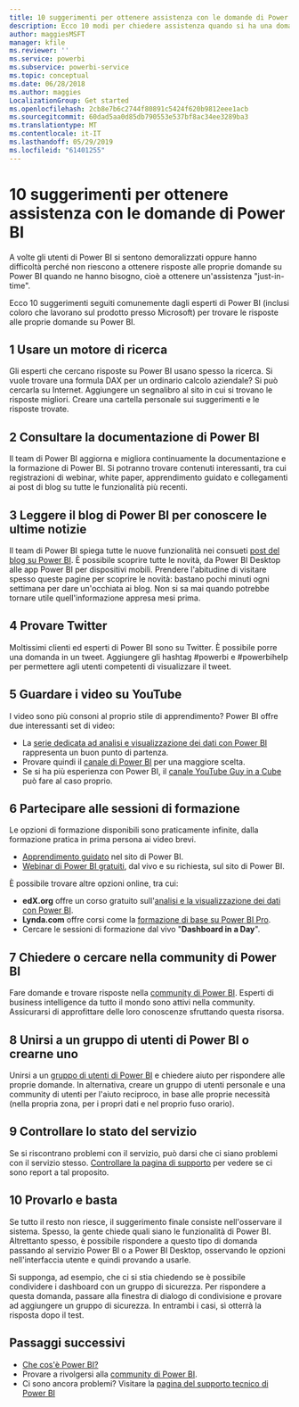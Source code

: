 ```yaml
---
title: 10 suggerimenti per ottenere assistenza con le domande di Power BI
description: Ecco 10 modi per chiedere assistenza quando si ha una domanda sul funzionamento di Power BI
author: maggiesMSFT
manager: kfile
ms.reviewer: ''
ms.service: powerbi
ms.subservice: powerbi-service
ms.topic: conceptual
ms.date: 06/28/2018
ms.author: maggies
LocalizationGroup: Get started
ms.openlocfilehash: 2cb8e7b6c2744f80891c5424f620b9812eee1acb
ms.sourcegitcommit: 60dad5aa0d85db790553e537bf8ac34ee3289ba3
ms.translationtype: MT
ms.contentlocale: it-IT
ms.lasthandoff: 05/29/2019
ms.locfileid: "61401255"
---
```

# <a name="10-tips-for-getting-help-with-your-power-bi-questions"></a>10 suggerimenti per ottenere assistenza con le domande di Power BI
A volte gli utenti di Power BI si sentono demoralizzati oppure hanno difficoltà perché non riescono a ottenere risposte alle proprie domande su Power BI quando ne hanno bisogno, cioè a ottenere un'assistenza "just-in-time". 

Ecco 10 suggerimenti seguiti comunemente dagli esperti di Power BI (inclusi coloro che lavorano sul prodotto presso Microsoft) per trovare le risposte alle proprie domande su Power BI.

## <a name="1-use-a-search-engine"></a>1 Usare un motore di ricerca
Gli esperti che cercano risposte su Power BI usano spesso la ricerca. Si vuole trovare una formula DAX per un ordinario calcolo aziendale? Si può cercarla su Internet. Aggiungere un segnalibro al sito in cui si trovano le risposte migliori. Creare una cartella personale sui suggerimenti e le risposte trovate.


## <a name="2-check-the-power-bi-documentation"></a>2 Consultare la documentazione di Power BI
Il team di Power BI aggiorna e migliora continuamente la documentazione e la formazione di Power BI. Si potranno trovare contenuti interessanti, tra cui registrazioni di webinar, white paper, apprendimento guidato e collegamenti ai post di blog su tutte le funzionalità più recenti.

## <a name="3-read-the-power-bi-blog-for-the-latest-news"></a>3 Leggere il blog di Power BI per conoscere le ultime notizie
Il team di Power BI spiega tutte le nuove funzionalità nei consueti [post del blog su Power BI](https://powerbi.microsoft.com/blog/). È possibile scoprire tutte le novità, da Power BI Desktop alle app Power BI per dispositivi mobili. Prendere l'abitudine di visitare spesso queste pagine per scoprire le novità: bastano pochi minuti ogni settimana per dare un'occhiata ai blog. Non si sa mai quando potrebbe tornare utile quell'informazione appresa mesi prima.

## <a name="4-try-twitter"></a>4 Provare Twitter
Moltissimi clienti ed esperti di Power BI sono su Twitter. È possibile porre una domanda in un tweet. Aggiungere gli hashtag #powerbi e #powerbihelp per permettere agli utenti competenti di visualizzare il tweet.

## <a name="5-watch-videos-on-youtube"></a>5 Guardare i video su YouTube
I video sono più consoni al proprio stile di apprendimento? Power BI offre due interessanti set di video:

* La [serie dedicata ad analisi e visualizzazione dei dati con Power BI](https://www.youtube.com/playlist?list=PL1N57mwBHtN0JFoKSR0n-tBkUJHeMP2cP) rappresenta un buon punto di partenza.
* Provare quindi il [canale di Power BI](https://www.youtube.com/user/mspowerbi/videos) per una maggiore scelta.
* Se si ha più esperienza con Power BI, il [canale YouTube Guy in a Cube](https://www.youtube.com/channel/UCFp1vaKzpfvoGai0vE5VJ0w) può fare al caso proprio.

## <a name="6-attend-training"></a>6 Partecipare alle sessioni di formazione
Le opzioni di formazione disponibili sono praticamente infinite, dalla formazione pratica in prima persona ai video brevi.

* [Apprendimento guidato](guided-learning/gettingstarted.yml?tutorial-step=1) nel sito di Power BI.
* [Webinar di Power BI gratuiti](webinars.md), dal vivo e su richiesta, sul sito di Power BI.

È possibile trovare altre opzioni online, tra cui:

* **edX.org** offre un corso gratuito sull'[analisi e la visualizzazione dei dati con Power BI](https://www.edx.org/course/analyzing-visualizing-data-power-bi-microsoft-dat207x-4).
* **Lynda.com** offre corsi come la [formazione di base su Power BI Pro](https://www.lynda.com/Power-BI-tutorials/Power-BI-Pro-Essential-Training/485820-2.html).
* Cercare le sessioni di formazione dal vivo "**Dashboard in a Day**".

## <a name="7-ask-or-search-in-the-power-bi-community"></a>7 Chiedere o cercare nella community di Power BI
Fare domande e trovare risposte nella [community di Power BI](http://community.powerbi.com). Esperti di business intelligence da tutto il mondo sono attivi nella community. Assicurarsi di approfittare delle loro conoscenze sfruttando questa risorsa.

## <a name="8-join-or-create-a-power-bi-user-group"></a>8 Unirsi a un gruppo di utenti di Power BI o crearne uno
Unirsi a un [gruppo di utenti di Power BI](https://community.powerbi.com/t5/Power-BI-User-Groups/ct-p/Groups) e chiedere aiuto per rispondere alle proprie domande. In alternativa, creare un gruppo di utenti personale e una community di utenti per l'aiuto reciproco, in base alle proprie necessità (nella propria zona, per i propri dati e nel proprio fuso orario).

## <a name="9-check-the-service-status"></a>9 Controllare lo stato del servizio
Se si riscontrano problemi con il servizio, può darsi che ci siano problemi con il servizio stesso. [Controllare la pagina di supporto](https://powerbi.microsoft.com/support/) per vedere se ci sono report a tal proposito.

## <a name="10-just-try-it"></a>10 Provarlo e basta
Se tutto il resto non riesce, il suggerimento finale consiste nell'osservare il sistema. Spesso, la gente chiede quali siano le funzionalità di Power BI. Altrettanto spesso, è possibile rispondere a questo tipo di domanda passando al servizio Power BI o a Power BI Desktop, osservando le opzioni nell'interfaccia utente e quindi provando a usarle.

Si supponga, ad esempio, che ci si stia chiedendo se è possibile condividere i dashboard con un gruppo di sicurezza. Per rispondere a questa domanda, passare alla finestra di dialogo di condivisione e provare ad aggiungere un gruppo di sicurezza. In entrambi i casi, sì otterrà la risposta dopo il test.

## <a name="next-steps"></a>Passaggi successivi
* [Che cos'è Power BI?](power-bi-overview.md)
* Provare a rivolgersi alla [community di Power BI](http://community.powerbi.com/).
* Ci sono ancora problemi? Visitare la [pagina del supporto tecnico di Power BI](https://powerbi.microsoft.com/support/)
